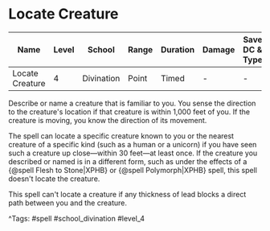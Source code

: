 # Locate Creature

| Name | Level | School | Range | Duration | Damage | Save DC & Type |
|------|-------|--------|-------|----------|--------|----------------|
| Locate Creature | 4 | Divination | Point | Timed | - | - |

Describe or name a creature that is familiar to you. You sense the direction to the creature's location if that creature is within 1,000 feet of you. If the creature is moving, you know the direction of its movement.

The spell can locate a specific creature known to you or the nearest creature of a specific kind (such as a human or a unicorn) if you have seen such a creature up close—within 30 feet—at least once. If the creature you described or named is in a different form, such as under the effects of a {@spell Flesh to Stone|XPHB} or {@spell Polymorph|XPHB} spell, this spell doesn't locate the creature.

This spell can't locate a creature if any thickness of lead blocks a direct path between you and the creature.

^Tags: #spell #school_divination #level_4